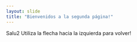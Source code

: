 ```yaml
---
layout: slide
title: "Bienvenidos a la segunda página!"
---
```

Salu2
Utiliza la flecha hacia la izquierda para volver!
